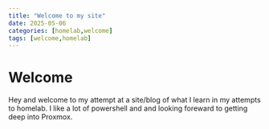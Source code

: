 ```yaml
---
title: "Welcome to my site"
date: 2025-05-06 
categories: [homelab,welcome]
tags: [welcome,homelab]
---
```


# Welcome

Hey and welcome to my attempt at a site/blog of what I learn in my attempts to homelab. I like a lot of powershell and and looking foreward to getting deep into Proxmox. 
